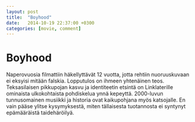 ```yaml
---
layout: post
title:  "Boyhood"
date:   2014-10-19 22:37:00 +0300
categories: [movie, comment]
---
```


# Boyhood

Naperovuosia filmattiin häkellyttävät 12 vuotta, jotta rehtiin nuoruuskuvaan ei eksyisi mitään falskia. Lopputulos on ihmeen yhtenäinen teos. Teksasilaisen pikkupojan kasvu ja identiteetin etsintä on Linklaterille ominaista ulkokohtaista pohdiskelua ynnä kepeyttä. 2000-luvun tunnusomainen musiikki ja historia ovat kaikupohjana myös katsojalle. En vain pääse ylitse kysymyksestä, miten tällaisesta tuotannosta ei syntynyt epämääräistä taidehäröilyä.

[//]: # "http://www.imdb.com/title/tt1065073/"